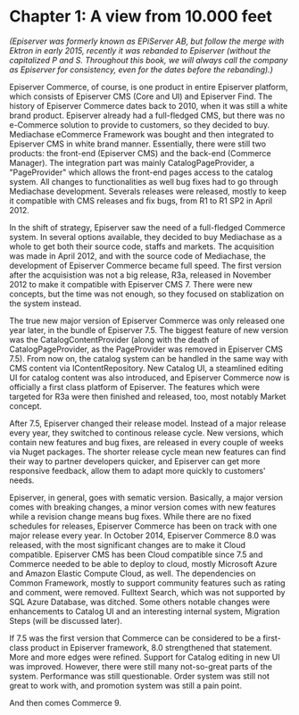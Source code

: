 # Chapter 1: A view from 10.000 feet

*(Episerver was formerly known as EPiServer AB, but follow the merge with Ektron in early 2015, recently it was rebanded to Episerver (without 
the capitalized P and S. Throughout this book, we will always call the company as Episerver for consistency, even for the dates before the rebanding).)*

Episerver Commerce, of course, is one product in entire Episerver platform, which consists of Episerver CMS (Core and UI) and Episerver Find.
The history of Episerver Commerce dates back to 2010, when it was still a white brand product. Episerver already had a full-fledged CMS, but there was no 
e-Commerce solution to provide to customers, so they decided to buy. Mediachase eCommerce Framework was bought and then integrated to Episerver CMS in 
white brand manner. Essentially, there were still two products: the front-end (Episerver CMS) and the back-end (Commerce Manager). The integration part 
was mainly CatalogPageProvider, a "PageProvider" which allows the front-end pages access to the catalog system. All changes to functionalities as well
bug fixes had to go through Mediachase development. Severals releases were released, mostly to keep it compatible with CMS releases and fix bugs, from R1 to R1 SP2 in April 2012.

In the shift of strategy, Episerver saw the need of a full-fledged Commerce system. In several options available, they decided to buy Mediachase as a whole
to get both their source code, staffs and markets. The acquisition was made in April 2012, and with the source code of Mediachase, the development of 
Episerver Commerce became full speed. The first version after the acquisistion was not a big release, R3a, released in November 2012 to make it 
compatible with Episerver CMS 7. There were new concepts, but the time was not enough, so they focused on stablization on the system instead.

The true new major version of Episerver Commerce was only released one year later, in the bundle of Episerver 7.5. The biggest feature of new version was
the CatalogContentProvider (along with the death of CatalogPageProvider, as the PageProvider was removed in Episerver CMS 7.5). From now on, the catalog 
system can be handled in the same way with CMS content via IContentRepository. New Catalog UI, a steamlined editing UI for catalog content was also introduced, and Episerver Commerce now is officially
a first class platform of Episerver. The features which were targeted for R3a were then finished and released, too, most notably Market concept. 

After 7.5, Episerver changed their release model. Instead of a major release every year, they switched to continous release cycle. New versions, which contain new features
and bug fixes, are released in every couple of weeks via Nuget packages. The shorter release cycle mean new features can find their way to partner developers quicker, and Episerver can get more responsive feedback, allow them to adapt more quickly to customers' needs. 

Episerver, in general, goes with sematic version. Basically, a major version comes with breaking changes, a minor version comes with new features while a revision change means bug fixes. While there are no fixed schedules for releases, Episerver Commerce has been on track with one major release every year. In October 2014, Episerver Commerce 8.0 was released, with the most significant changes are to make it Cloud compatible. Episerver CMS has been Cloud compatible since 7.5 and Commerce needed to be able to deploy to cloud, mostly Microsoft Azure and Amazon Elastic Compute Cloud, as well. The dependencies on Common Framework, mostly to support community features such as rating and comment, were removed. Fulltext Search, which was not supported by SQL Azure Database, was ditched. Some others notable changes were enhancements to Catalog UI and an interesting internal system, Migration Steps (will be discussed later).

If 7.5 was the first version that Commerce can be considered to be a first-class product in Episerver framework, 8.0 strengthened that statement. More and more edges were refined. Support for Catalog editing in new UI was improved. However, there were still many not-so-great parts of the system. Performance was still questionable. Order system was still not great to work with, and promotion system was still a pain point.

And then comes Commerce 9.

